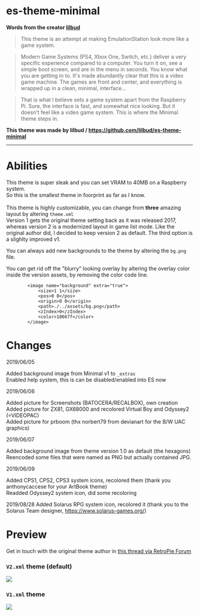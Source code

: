 # es-theme-minimal

**Words from the creator [lilbud](https://github.com/lilbud)**

> This theme is an attempt at making EmulationStation look more like a game system.

> Modern Game Systems (PS4, Xbox One, Switch, etc.) deliver a very specific experience compared to a computer. You turn it on, see a simple boot screen, and are in the menu in seconds. You know what you are getting in to. It's made abundantly clear that this is a video game machine. The games are front and center, and everything is wrapped up in a clean, minimal, interface...

> That is what I believe sets a game system apart from the Raspberry Pi. Sure, the interface is fast, and somewhat nice looking. But it doesn't feel like a video game system. This is where the Minimal theme steps in.

**This theme was made by lilbud / https://github.com/lilbud/es-theme-minimal**

---

# Abilities

This theme is super sleak and you can set VRAM to 40MB on a Raspberry system. \
So this is the smallest theme in foorprint as far as I know. \
\
This theme is highly customizable, you can change from **three** amazing layout by altering `theme.xml`\
Version 1 gets the original theme setting back as it was released 2017, whereas version 2 is a modernized layout in game list mode. Like the original author did, I decided to keep version 2 as default. The third option is a slighlty improved v1.

You can always add new backgrounds to the theme by altering the `bg.png` file.

You can get rid off the "blurry" looking overlay by altering the overlay color inside the version assets, by removing the color code line.
```
		<image name="background" extra="true">
			<size>1 1</size>
			<pos>0 0</pos>
			<origin>0 0</origin>
			<path>./../assets/bg.png</path>
			<zIndex>0</zIndex>
			<color>10667f</color>
		</image>
```

# Changes

2019/06/05

Added background image from Minimal v1 to `_extras` \
Enabled help system, this is can be disabled/enabled into ES now

2019/06/06

Added picture for Screenshots (BATOCERA/RECALBOX), own creation \
Added picture for ZX81, GX68000 and recolored Virtual Boy and Odyssey2 (=VIDEOPAC) \
Added picture for prboom (thx norbert79 from devianart for the B/W UAC graphics)

2019/06/07

Added background image from theme version 1.0 as default (the hexagons) \
Reencoded some files that were named as PNG but actually contained JPG.

2019/06/09

Added CPS1, CPS2, CPS3 system icons, recolored them (thank you anthonycaccese for your ArtBook theme) \
Readded Odyssey2 system icon, did some recoloring

2019/08/28
Added Solarus RPG system icon, recolored it (thank you to the Solarus Team designer, https://www.solarus-games.org/)

# Preview

Get in touch with the original theme author in [this thread via RetroPie Forum](https://retropie.org.uk/forum/topic/12435/)

### `V2.xml` theme (default)

![](https://i.imgur.com/KEEBkcO.png)

### `V1.xml` theme

![](https://i.imgur.com/5UR5yTF.png)
